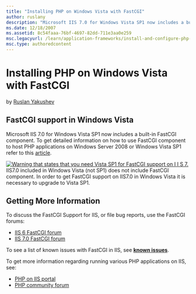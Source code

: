 ```yaml
---
title: "Installing PHP on Windows Vista with FastCGI"
author: ruslany
description: "Microsoft IIS 7.0 for Windows Vista SP1 now includes a built-in FastCGI component. To get detailed information on how to use FastCGI component to host PHP ap..."
ms.date: 12/18/2007
ms.assetid: 8c54faaa-76bf-4697-82dd-711e3aa0e259
msc.legacyurl: /learn/application-frameworks/install-and-configure-php-on-iis/installing-php-on-windows-vista-with-fastcgi
msc.type: authoredcontent
---
```

# Installing PHP on Windows Vista with FastCGI

by [Ruslan Yakushev](https://github.com/ruslany)

## FastCGI support in Windows Vista

Microsoft IIS 7.0 for Windows Vista SP1 now includes a built-in FastCGI component. To get detailed information on how to use FastCGI component to host PHP applications on Windows Server 2008 or Windows Vista SP1 refer to this [article](../install-and-configure-php-applications-on-iis/using-fastcgi-to-host-php-applications-on-iis.md "PHP on IIS7").

[![Warning that states that you need Vista SP1 for FastCGI support on I I S 7.](installing-php-on-windows-vista-with-fastcgi/_static/image2.gif)](installing-php-on-windows-vista-with-fastcgi/_static/image1.gif) IIS7.0 included in Windows Vista (not SP1) does not include FastCGI component. In order to get FastCGI support on IIS7.0 in Windows Vista it is necessary to upgrade to Vista SP1.

## Getting More Information

To discuss the FastCGI Support for IIS, or file bug reports, use the FastCGI forums:

- [IIS 6 FastCGI forum](https://forums.iis.net/1103.aspx)
- [IIS 7.0 FastCGI forum](https://forums.iis.net/1104.aspx)

To see a list of known issues with FastCGI in IIS, see [**known issues**](https://forums.iis.net/1103.aspx).

To get more information regarding running various PHP applications on IIS, see:

- [PHP on IIS portal](https://php.iis.net/)
- [PHP community forum](https://forums.iis.net/1102.aspx)
